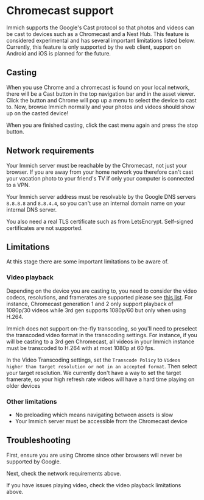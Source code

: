 # Chromecast support

Immich supports the Google's Cast protocol so that photos and videos can be cast to devices such as a Chromecast and a Nest Hub. This feature is considered experimental and has several important limitations listed below. Currently, this feature is only supported by the web client, support on Android and iOS is planned for the future.

## Casting

When you use Chrome and a chromecast is found on your local network, there will be a Cast button in the top navigation bar and in the asset viewer. Click the button and Chrome will pop up a menu to select the device to cast to. Now, browse Immich normally and your photos and videos should show up on the casted device!

When you are finished casting, click the cast menu again and press the stop button.

## Network requirements

Your Immich server must be reachable by the Chromecast, not just your browser. If you are away from your home network you therefore can't cast your vacation photo to your friend's TV if only your computer is connected to a VPN.

Your Immich server address must be resolvable by the Google DNS servers `8.8.8.8` and `8.8.4.4`, so you can't use an internal domain name on your internal DNS server.

You also need a real TLS certificate such as from LetsEncrypt. Self-signed certificates are not supported.

## Limitations

At this stage there are some important limitations to be aware of.

### Video playback

Depending on the device you are casting to, you need to consider the video codecs, resolutions, and framerates are supported please see [this list](https://developers.google.com/cast/docs/media#video_codecs). For instance, Chromecast generation 1 and 2 only support playback of 1080p/30 videos while 3rd gen supports 1080p/60 but only when using H.264.

Immich does not support on-the-fly transcoding, so you'll need to preselect the transcoded video format in the transcoding settings. For instance, if you will be casting to a 3rd gen Chromecast, all videos in your Immich instance must be transcoded to H.264 with at most 1080p at 60 fps.

In the Video Transcoding settings, set the `Transcode Policy` to `Videos higher than target resolution or not in an accepted format`. Then select your target resolution. We currently don't have a way to set the target framerate, so your high refresh rate videos will have a hard time playing on older devices

### Other limitations

- No preloading which means navigating between assets is slow
- Your Immich server must be accessible from the Chromecast device

## Troubleshooting

First, ensure you are using Chrome since other browsers will never be supported by Google.

Next, check the network requirements above.

If you have issues playing video, check the video playback limitations above.
